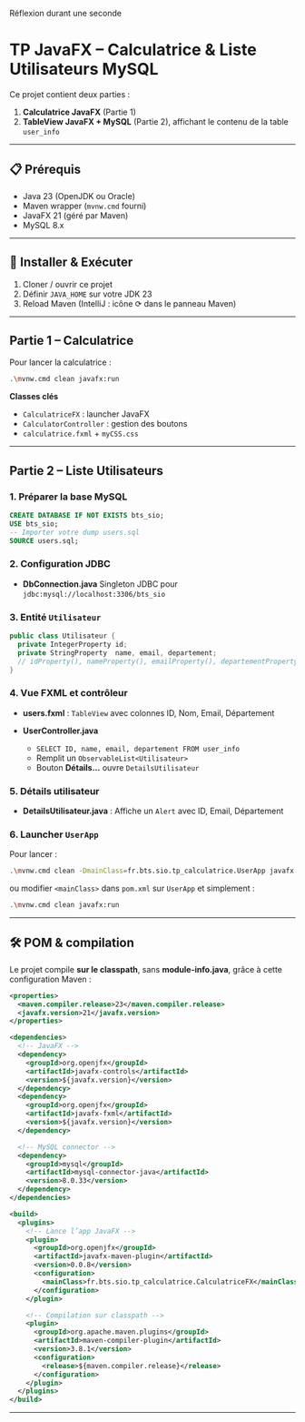 Réflexion durant une seconde


# TP JavaFX – Calculatrice & Liste Utilisateurs MySQL

Ce projet contient deux parties :

1. **Calculatrice JavaFX** (Partie 1)
2. **TableView JavaFX + MySQL** (Partie 2), affichant le contenu de la table `user_info`

---

## 📋 Prérequis

* Java 23 (OpenJDK ou Oracle)
* Maven wrapper (`mvnw.cmd` fourni)
* JavaFX 21 (géré par Maven)
* MySQL 8.x

---

## 🚀 Installer & Exécuter

1. Cloner / ouvrir ce projet
2. Définir `JAVA_HOME` sur votre JDK 23
3. Reload Maven (IntelliJ : icône ⟳ dans le panneau Maven)

---

## Partie 1 – Calculatrice

Pour lancer la calculatrice :

```bash
.\mvnw.cmd clean javafx:run
```

**Classes clés**

* `CalculatriceFX` : launcher JavaFX
* `CalculatorController` : gestion des boutons
* `calculatrice.fxml` + `myCSS.css`

---

## Partie 2 – Liste Utilisateurs

### 1. Préparer la base MySQL

```sql
CREATE DATABASE IF NOT EXISTS bts_sio;
USE bts_sio;
-- Importer votre dump users.sql
SOURCE users.sql;
```

### 2. Configuration JDBC

* **DbConnection.java**
  Singleton JDBC pour `jdbc:mysql://localhost:3306/bts_sio`

### 3. Entité `Utilisateur`

```java
public class Utilisateur {
  private IntegerProperty id;
  private StringProperty  name, email, departement;
  // idProperty(), nameProperty(), emailProperty(), departementProperty()
}
```

### 4. Vue FXML et contrôleur

* **users.fxml** : `TableView` avec colonnes
  ID, Nom, Email, Département
* **UserController.java**

  * `SELECT ID, name, email, departement FROM user_info`
  * Remplit un `ObservableList<Utilisateur>`
  * Bouton **Détails…** ouvre `DetailsUtilisateur`

### 5. Détails utilisateur

* **DetailsUtilisateur.java** :
  Affiche un `Alert` avec
  ID, Email, Département

### 6. Launcher `UserApp`

Pour lancer :

```bash
.\mvnw.cmd clean -DmainClass=fr.bts.sio.tp_calculatrice.UserApp javafx:run
```

ou modifier `<mainClass>` dans `pom.xml` sur `UserApp` et simplement :

```bash
.\mvnw.cmd clean javafx:run
```

---

## 🛠 POM & compilation

Le projet compile **sur le classpath**, sans **module-info.java**, grâce à cette configuration Maven :

```xml
<properties>
  <maven.compiler.release>23</maven.compiler.release>
  <javafx.version>21</javafx.version>
</properties>

<dependencies>
  <!-- JavaFX -->
  <dependency>
    <groupId>org.openjfx</groupId>
    <artifactId>javafx-controls</artifactId>
    <version>${javafx.version}</version>
  </dependency>
  <dependency>
    <groupId>org.openjfx</groupId>
    <artifactId>javafx-fxml</artifactId>
    <version>${javafx.version}</version>
  </dependency>

  <!-- MySQL connector -->
  <dependency>
    <groupId>mysql</groupId>
    <artifactId>mysql-connector-java</artifactId>
    <version>8.0.33</version>
  </dependency>
</dependencies>

<build>
  <plugins>
    <!-- Lance l’app JavaFX -->
    <plugin>
      <groupId>org.openjfx</groupId>
      <artifactId>javafx-maven-plugin</artifactId>
      <version>0.0.8</version>
      <configuration>
        <mainClass>fr.bts.sio.tp_calculatrice.CalculatriceFX</mainClass>
      </configuration>
    </plugin>

    <!-- Compilation sur classpath -->
    <plugin>
      <groupId>org.apache.maven.plugins</groupId>
      <artifactId>maven-compiler-plugin</artifactId>
      <version>3.8.1</version>
      <configuration>
        <release>${maven.compiler.release}</release>
      </configuration>
    </plugin>
  </plugins>
</build>
```

---
